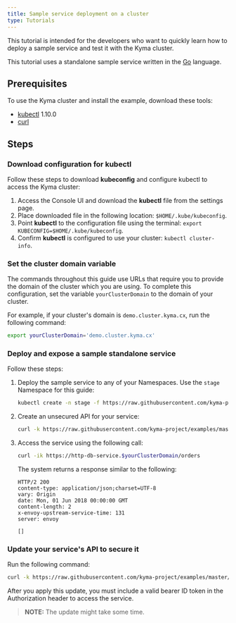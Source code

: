 ```yaml
---
title: Sample service deployment on a cluster
type: Tutorials
---
```


This tutorial is intended for the developers who want to quickly learn how to deploy a sample service and test it with the Kyma cluster.

This tutorial uses a standalone sample service written in the [Go](http://golang.org) language.

## Prerequisites

To use the Kyma cluster and install the example, download these tools:

- [kubectl](https://kubernetes.io/docs/tasks/tools/install-kubectl/) 1.10.0
- [curl](https://github.com/curl/curl)

## Steps

### Download configuration for kubectl

Follow these steps to download **kubeconfig** and configure kubectl to access the Kyma cluster:
1. Access the Console UI and download the **kubectl** file from the settings page.
2. Place downloaded file in the following location: `$HOME/.kube/kubeconfig`.
3. Point **kubectl** to the configuration file using the terminal: `export KUBECONFIG=$HOME/.kube/kubeconfig`.
4. Confirm **kubectl** is configured to use your cluster: `kubectl cluster-info`.

### Set the cluster domain variable

The commands throughout this guide use URLs that require you to provide the domain of the cluster which you are using. To complete this configuration, set the variable `yourClusterDomain` to the domain of your cluster.

For example, if your cluster's domain is `demo.cluster.kyma.cx`, run the following command:

   ```bash
   export yourClusterDomain='demo.cluster.kyma.cx'
   ```

### Deploy and expose a sample standalone service

Follow these steps:

1. Deploy the sample service to any of your Namespaces. Use the `stage` Namespace for this guide:

   ```bash
   kubectl create -n stage -f https://raw.githubusercontent.com/kyma-project/examples/master/http-db-service/deployment/deployment.yaml
   ```

2. Create an unsecured API for your service:

   ```bash
   curl -k https://raw.githubusercontent.com/kyma-project/examples/master/gateway/service/api-without-auth.yaml |  sed "s/.kyma.local/.$yourClusterDomain/" | kubectl apply -n stage -f -
   ```

3. Access the service using the following call:
   ```bash
   curl -ik https://http-db-service.$yourClusterDomain/orders
   ```

   The system returns a response similar to the following:
   ```
   HTTP/2 200
   content-type: application/json;charset=UTF-8
   vary: Origin
   date: Mon, 01 Jun 2018 00:00:00 GMT
   content-length: 2
   x-envoy-upstream-service-time: 131
   server: envoy

   []
   ```

### Update your service's API to secure it

Run the following command:

   ```bash
   curl -k https://raw.githubusercontent.com/kyma-project/examples/master/gateway/service/api-with-auth.yaml |  sed "s/.kyma.local/.$yourClusterDomain/" | kubectl apply -n stage -f -
   ```
After you apply this update, you must include a valid bearer ID token in the Authorization header to access the service.

>**NOTE:** The update might take some time.
